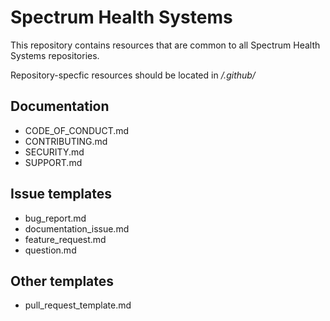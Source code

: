 # Spectrum Health Systems

This repository contains resources that are common to all Spectrum Health Systems repositories.

Repository-specfic resources should be located in *<RepositoryName>/.github/*

## Documentation

* CODE_OF_CONDUCT.md
* CONTRIBUTING.md
* SECURITY.md
* SUPPORT.md

## Issue templates

* bug_report.md
* documentation_issue.md
* feature_request.md
* question.md

## Other templates

* pull_request_template.md

